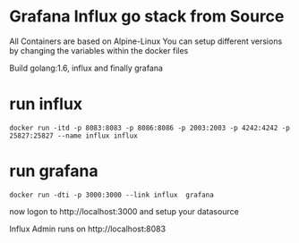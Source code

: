 # Grafana Influx go stack from Source
All Containers are based on Alpine-Linux 
You can setup different versions by changing the variables within the docker files

Build golang:1.6, influx and finally grafana
# run influx
``` 
docker run -itd -p 8083:8083 -p 8086:8086 -p 2003:2003 -p 4242:4242 -p 25827:25827 --name influx influx
```
# run grafana
```
docker run -dti -p 3000:3000 --link influx  grafana
```

now logon to http://localhost:3000 and setup your datasource

Influx Admin runs on http://localhost:8083
